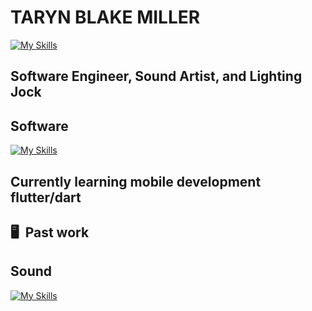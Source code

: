 # TARYN BLAKE MILLER

[![My Skills](https://skillicons.dev/icons?i=linkedin&perline=3)](https://linkedin.com/tarynblakemiller)

## Software Engineer, Sound Artist, and Lighting Jock

## Software

[![My Skills](https://skillicons.dev/icons?i=js,html,css&perline=3)](https://skillicons.dev)

## Currently learning mobile development flutter/dart

## 🖥 &nbsp;Past work

## Sound

[![My Skills](https://skillicons.dev/icons?i=ableton)](https://skillicons.dev)

<br/>
